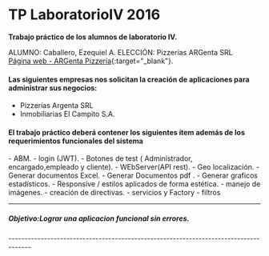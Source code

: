 TP LaboratorioIV 2016
========================================


**Trabajo práctico  de los alumnos de laboratorio IV.**

ALUMNO: Caballero, Ezequiel A.
ELECCIÓN: Pizzerías ARGenta SRL
<br>
[Página web - ARGenta Pizzería](http://argentapizzerias.esy.es "Página web - ARGenta Pizzería"){:target="_blank"}.

<h4>Las siguientes empresas nos solicitan la creación de aplicaciones para administrar sus negocios:</h4>

  - Pizzerías Argenta SRL
  - Inmobiliarias El Campito  S.A.


<h4>El trabajo práctico deberá contener los siguientes ítem además de los requerimientos funcionales del sistema</h4>
 - ABM.
 - login (JWT).
 - Botones de test ( Administrador, encargado,empleado y cliente).
 - WEbServer(API rest).
 - Geo localización.
 - Generar documentos Excel.
 - Generar Documentos pdf .
 - Generar graficos estadísticos.
 - Responsive / estilos aplicados de forma estética.
 - manejo de imágenes.
 - creación de directivas.
 - servicios y Factory
 - filtros



-------------------------------------------------------------------------------------
<h5>Objetivo:Lograr una aplicacion funcional sin errores.</h5>
-------------------------------------------------------------------------------------










